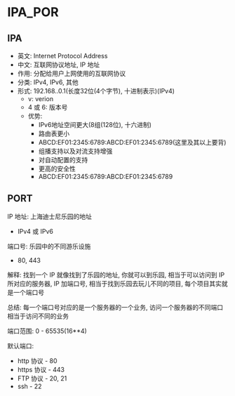# IPA_POR

## IPA

- 英文: Internet Protocol Address
- 中文: 互联网协议地址, IP 地址
- 作用: 分配给用户上网使用的互联网协议
- 分类: IPv4, IPv6, 其他
- 形式: 192.168..0.1(长度32位(4个字节), 十进制表示)(IPv4)
  - v: verion
  - 4 或 6: 版本号
  - 优势:
    - IPv6地址空间更大(8组(128位), 十六进制)
    - 路由表更小
    - ABCD:EF01:2345:6789:ABCD:EF01:2345:6789(这里及其以上要背)
    - 组播支持以及对流支持增强
    - 对自动配置的支持
    - 更高的安全性
    - ABCD:EF01:2345:6789:ABCD:EF01:2345:6789

## PORT

IP 地址: 上海迪士尼乐园的地址

- IPv4 或 IPv6

端口号: 乐园中的不同游乐设施

- 80, 443

解释: 找到一个 IP 就像找到了乐园的地址, 你就可以到乐园, 相当于可以访问到 IP 所对应的服务器, IP 加端口号, 相当于找到乐园去玩儿不同的项目, 每个项目其实就是一个端口号

总结: 每一个端口号对应的是一个服务器的一个业务, 访问一个服务器的不同端口相当于访问不同的业务

端口范围: 0 - 65535(16**4)

默认端口:

- http 协议 - 80
- https 协议 - 443
- FTP 协议 - 20, 21
- ssh - 22
